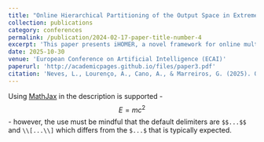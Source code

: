 ```yaml
---
title: "Online Hierarchical Partitioning of the Output Space in Extreme Multi-Label Data Streams"
collection: publications
category: conferences
permalink: /publication/2024-02-17-paper-title-number-4
excerpt: 'This paper presents iHOMER, a novel framework for online multi-label learning in dynamic environments. iHOMER is the first incremental, drift-aware algorithm that partitions the label space into correlated clusters without requiring predefined hierarchies. It adapts to concept drift over time, balances scalability and predictive performance, and employs statistical tests to guide both splitting and merging of label clusters.'
date: 2025-10-30
venue: 'European Conference on Artificial Intelligence (ECAI)'
paperurl: 'http://academicpages.github.io/files/paper3.pdf'
citation: 'Neves, L., Lourenço, A., Cano, A., & Marreiros, G. (2025). Online hierarchical partitioning of the output space in extreme multi-label data streams. GECAD, ISEP, Polytechnic of Porto; Virginia Tech.'
---
```


Using [MathJax](https://arxiv.org/abs/2507.20894) in the description is supported - $$E=mc^2$$ - however, the use must be mindful that the default delimiters are `$$...$$` and `\\[...\\]` which differs from the `$...$` that is typically expected.

